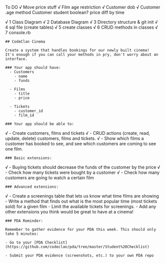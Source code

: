 To DO
√    Move price stuff
√    Film age restriction
√    Customer dob
√    Customer .age method
    Customer student boolean?
    price diff by time



√    1	Class Diagram
√    2	Database Diagram
√    3	Directory structure & git init
√    4	sql file (create tables)
√    5	create classes
√    6	CRUD methods in classes
√    7	console.rb


    ## CodeClan Cinema

    Create a system that handles bookings for our newly built cinema!
    It's enough if you can call your methods in pry, don't worry about an interface.

    ### Your app should have:
      - Customers
        - name
        - funds

      - Films
        - title
        - price

      - Tickets
        - customer_id
        - film_id

    ### Your app should be able to:
√      - Create customers, films and tickets
√      - CRUD actions (create, read, update, delete) customers, films and tickets.
√      - Show which films a customer has booked to see, and see which customers are coming to see one film.

    ### Basic extensions:
√      - Buying tickets should decrease the funds of the customer by the price
√      - Check how many tickets were bought by a customer
√      - Check how many customers are going to watch a certain film

    ### Advanced extensions:
√      - Create a screenings table that lets us know what time films are showing
      - Write a method that finds out what is the most popular time (most tickets sold) for a given film
      - Limit the available tickets for screenings.
      - Add any other extensions you think would be great to have at a cinema!

    ### PDA Reminder:

    Remember to gather evidence for your PDA this week. This should only take 5 minutes:

    - Go to your [PDA Checklist](https://github.com/codeclan/pda/tree/master/Student%20Checklist)

    - Submit your PDA evidence (screenshots, etc.) to your own PDA repo
